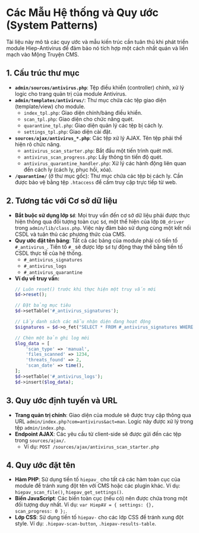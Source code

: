 # Các Mẫu Hệ thống và Quy ước (System Patterns)

Tài liệu này mô tả các quy ước và mẫu kiến trúc cần tuân thủ khi phát triển module Hiep-Antivirus để đảm bảo nó tích hợp một cách nhất quán và liền mạch vào Mộng Truyện CMS.

## 1. Cấu trúc thư mục

- **`admin/sources/antivirus.php`**: Tệp điều khiển (controller) chính, xử lý logic cho trang quản trị của module Antivirus.
- **`admin/templates/antivirus/`**: Thư mục chứa các tệp giao diện (template/view) cho module.
  - `index_tpl.php`: Giao diện chính/bảng điều khiển.
  - `scan_tpl.php`: Giao diện cho chức năng quét.
  - `quarantine_tpl.php`: Giao diện quản lý các tệp bị cách ly.
  - `settings_tpl.php`: Giao diện cài đặt.
- **`sources/ajax/antivirus_*.php`**: Các tệp xử lý AJAX. Tên tệp phải thể hiện rõ chức năng.
  - `antivirus_scan_starter.php`: Bắt đầu một tiến trình quét mới.
  - `antivirus_scan_progress.php`: Lấy thông tin tiến độ quét.
  - `antivirus_quarantine_handler.php`: Xử lý các hành động liên quan đến cách ly (cách ly, phục hồi, xóa).
- **`/quarantine/`** (ở thư mục gốc): Thư mục chứa các tệp bị cách ly. Cần được bảo vệ bằng tệp `.htaccess` để cấm truy cập trực tiếp từ web.

## 2. Tương tác với Cơ sở dữ liệu

- **Bắt buộc sử dụng lớp `$d`**: Mọi truy vấn đến cơ sở dữ liệu phải được thực hiện thông qua đối tượng toàn cục `$d`, một thể hiện của lớp `DB_driver` trong `admin/lib/class.php`. Việc này đảm bảo sử dụng cùng một kết nối CSDL và tuân thủ các phương thức của CMS.
- **Quy ước đặt tên bảng**: Tất cả các bảng của module phải có tiền tố `#_antivirus_`. Tiền tố `#_` sẽ được lớp `$d` tự động thay thế bằng tiền tố CSDL thực tế của hệ thống.
  - `#_antivirus_signatures`
  - `#_antivirus_logs`
  - `#_antivirus_quarantine`
- **Ví dụ về truy vấn:**
  ```php
  // Luôn reset() trước khi thực hiện một truy vấn mới
  $d->reset();

  // Đặt bảng mục tiêu
  $d->setTable('#_antivirus_signatures');

  // Lấy danh sách các mẫu nhận diện đang hoạt động
  $signatures = $d->o_fet("SELECT * FROM #_antivirus_signatures WHERE is_active = 1");

  // Chèn một bản ghi log mới
  $log_data = [
      'scan_type' => 'manual',
      'files_scanned' => 1234,
      'threats_found' => 2,
      'scan_date' => time(),
  ];
  $d->setTable('#_antivirus_logs');
  $d->insert($log_data);
  ```

## 3. Quy ước định tuyến và URL

- **Trang quản trị chính**: Giao diện của module sẽ được truy cập thông qua URL `admin/index.php?com=antivirus&act=man`. Logic này được xử lý trong tệp `admin/index.php`.
- **Endpoint AJAX**: Các yêu cầu từ client-side sẽ được gửi đến các tệp trong `sources/ajax/`.
  - Ví dụ: `POST /sources/ajax/antivirus_scan_starter.php`

## 4. Quy ước đặt tên

- **Hàm PHP**: Sử dụng tiền tố `hiepav_` cho tất cả các hàm toàn cục của module để tránh xung đột tên với CMS hoặc các plugin khác. Ví dụ: `hiepav_scan_file()`, `hiepav_get_settings()`.
- **Biến JavaScript**: Các biến toàn cục (nếu có) nên được chứa trong một đối tượng duy nhất. Ví dụ: `var HiepAV = { settings: {}, scan_progress: 0 };`.
- **Lớp CSS**: Sử dụng tiền tố `hiepav-` cho các lớp CSS để tránh xung đột style. Ví dụ: `.hiepav-scan-button`, `.hiepav-results-table`. 